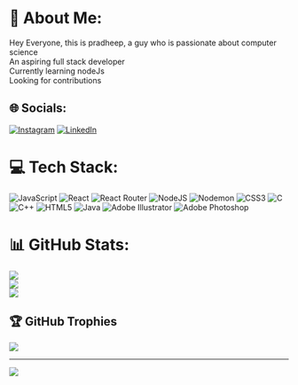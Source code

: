 # 💫 About Me:
Hey Everyone, this is pradheep, a guy who is passionate about computer science<br>An aspiring full stack developer<br>Currently learning nodeJs<br> Looking for contributions


## 🌐 Socials:
[![Instagram](https://img.shields.io/badge/Instagram-%23E4405F.svg?logo=Instagram&logoColor=white)](https://instagram.com/prxdheep_rajxx) [![LinkedIn](https://img.shields.io/badge/LinkedIn-%230077B5.svg?logo=linkedin&logoColor=white)](https://linkedin.com/in/pradheepraj) 

# 💻 Tech Stack:
![JavaScript](https://img.shields.io/badge/javascript-%23323330.svg?style=for-the-badge&logo=javascript&logoColor=%23F7DF1E) ![React](https://img.shields.io/badge/react-%2320232a.svg?style=for-the-badge&logo=react&logoColor=%2361DAFB) ![React Router](https://img.shields.io/badge/React_Router-CA4245?style=for-the-badge&logo=react-router&logoColor=white) ![NodeJS](https://img.shields.io/badge/node.js-6DA55F?style=for-the-badge&logo=node.js&logoColor=white) ![Nodemon](https://img.shields.io/badge/NODEMON-%23323330.svg?style=for-the-badge&logo=nodemon&logoColor=%BBDEAD) ![CSS3](https://img.shields.io/badge/css3-%231572B6.svg?style=for-the-badge&logo=css3&logoColor=white) ![C](https://img.shields.io/badge/c-%2300599C.svg?style=for-the-badge&logo=c&logoColor=white) ![C++](https://img.shields.io/badge/c++-%2300599C.svg?style=for-the-badge&logo=c%2B%2B&logoColor=white) ![HTML5](https://img.shields.io/badge/html5-%23E34F26.svg?style=for-the-badge&logo=html5&logoColor=white) ![Java](https://img.shields.io/badge/java-%23ED8B00.svg?style=for-the-badge&logo=openjdk&logoColor=white) ![Adobe Illustrator](https://img.shields.io/badge/adobe%20illustrator-%23FF9A00.svg?style=for-the-badge&logo=adobe%20illustrator&logoColor=white) ![Adobe Photoshop](https://img.shields.io/badge/adobe%20photoshop-%2331A8FF.svg?style=for-the-badge&logo=adobe%20photoshop&logoColor=white)
# 📊 GitHub Stats:
![](https://github-readme-stats.vercel.app/api?username=Pradheepraj2k4&theme=dark&hide_border=false&include_all_commits=true&count_private=false)<br/>
![](https://github-readme-streak-stats.herokuapp.com/?user=Pradheepraj2k4&theme=dark&hide_border=false)<br/>
![](https://github-readme-stats.vercel.app/api/top-langs/?username=Pradheepraj2k4&theme=dark&hide_border=false&include_all_commits=true&count_private=false&layout=compact)

## 🏆 GitHub Trophies
![](https://github-profile-trophy.vercel.app/?username=Pradheepraj2k4&theme=radical&no-frame=false&no-bg=false&margin-w=4)

---
[![](https://visitcount.itsvg.in/api?id=Pradheepraj2k4&icon=7&color=10)](https://visitcount.itsvg.in)

<!-- Proudly created with GPRM ( https://gprm.itsvg.in ) -->
